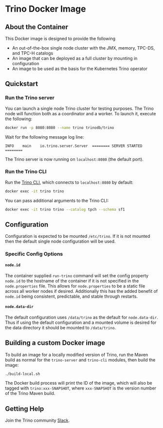 # Trino Docker Image

## About the Container
This Docker image is designed to provide the following
* An out-of-the-box single node cluster with the JMX, memory, TPC-DS, and TPC-H
 catalogs
* An image that can be deployed as a full cluster by mounting in configuration
* An image to be used as the basis for the Kubernetes Trino operator

## Quickstart

### Run the Trino server

You can launch a single node Trino cluster for testing purposes.
The Trino node will function both as a coordinator and a worker.
To launch it, execute the following:

```bash
docker run -p 8080:8080 --name trino trinodb/trino
```

Wait for the following message log line:
```
INFO	main	io.trino.server.Server	======== SERVER STARTED ========
```

The Trino server is now running on `localhost:8080` (the default port).

### Run the Trino CLI

Run the [Trino CLI](https://trino.io/docs/current/installation/cli.html),
which connects to `localhost:8080` by default:

```bash
docker exec -it trino trino
```

You can pass additional arguments to the Trino CLI:

```bash
docker exec -it trino trino --catalog tpch --schema sf1
```

## Configuration

Configuration is expected to be mounted `/etc/trino`. If it is not mounted
then the default single node configuration will be used.

### Specific Config Options

#### `node.id`

The container supplied `run-trino` command will set the config property
`node.id` to the hostname of the container if it is not specified in the
`node.properties` file. This allows for `node.properties` to be a static file
across all worker nodes if desired. Additionally this has the added benefit of
`node.id` being consistent, predictable, and stable through restarts.

#### `node.data-dir`

The default configuration uses `/data/trino` as the default for
`node.data-dir`. Thus if using the default configuration and a mounted volume
is desired for the data directory it should be mounted to `/data/trino`.

## Building a custom Docker image

To build an image for a locally modified version of Trino, run the Maven
build as normal for the `trino-server` and `trino-cli` modules, then
build the image:

```bash
./build-local.sh
```

The Docker build process will print the ID of the image, which will also
be tagged with `trino:xxx-SNAPSHOT`, where `xxx-SNAPSHOT` is the version
number of the Trino Maven build.

## Getting Help

Join the Trino community [Slack](https://trino.io/slack.html).
